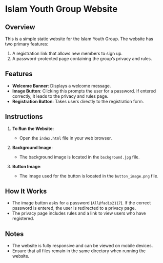 
# Islam Youth Group Website

## Overview
This is a simple static website for the Islam Youth Group. The website has two primary features:
1. A registration link that allows new members to sign up.
2. A password-protected page containing the group’s privacy and rules.

## Features
- **Welcome Banner**: Displays a welcome message.
- **Image Button**: Clicking this prompts the user for a password. If entered correctly, it leads to the privacy and rules page.
- **Registration Button**: Takes users directly to the registration form.

## Instructions
1. **To Run the Website**:
   - Open the `index.html` file in your web browser.

2. **Background Image**:
   - The background image is located in the `background.jpg` file.

3. **Button Image**:
   - The image used for the button is located in the `button_image.png` file.

## How It Works
- The image button asks for a password (`All@fadis2117`). If the correct password is entered, the user is redirected to a privacy page.
- The privacy page includes rules and a link to view users who have registered.

## Notes
- The website is fully responsive and can be viewed on mobile devices.
- Ensure that all files remain in the same directory when running the website.
